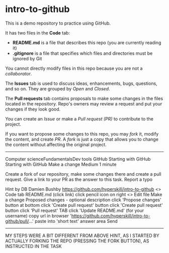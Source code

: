 # intro-to-github
This is a demo repository to practice using GitHub.

It has two files in the **Code** tab:
- **README.md** is a file that describes this repo (you are currently reading it)
- **.gitignore** is a file that specifies which files and directories must be ignored by Git

You cannot directly modify files in this repo because you are not a *collaborator*.

The **Issues** tab is used to discuss ideas, enhancements, bugs, questions, and so on. They are grouped by *Open* and *Closed*.

The **Pull requests** tab contains proposals to make some changes in the files located in the repository. Repo's owners may review a request and put your changes if they look good.

You can create an *Issue* or make a *Pull request (PR)* to contribute to the project.

If you want to propose some changes to this repo, you may *fork* it, modify the content, and create *PR*. A *fork* is just a copy that allows you to change the content without affecting the original project.

-----------------------------

Computer scienceFundamentalsDev tools GitHub Starting with GitHub
Starting with GitHub
Make a change
Medium 1 minute 

Create a fork of our repository, make some changes there and create a pull request. Give a link to your PR as the answer to this task.
Report a typo

Hint by DB
Damien Bushby
https://github.com/hyperskill/intro-to-github
<> Code tab
README.md (click link)
click pencil icon on right
<> Edit file
Make a change
Proposed changes - optional description
click 'Propose changes' button at bottom
click 'Create pull request' button
click 'Create pull request' button
click 'Pull request' TAB
click 'Update README.md' (for your username)
copy url in browser 'https://github.com/hyperskill/intro-to-github/pull/...'
paste into 'short text' answer area
Send

---------------------------------------

MY STEPS WERE A BIT DIFFERENT FROM ABOVE HINT, AS I STARTED BY ACTUALLY FORKING THE REPO (PRESSING THE FORK BUTTON), AS INSTRUCTED IN THE TASK

